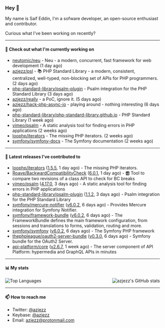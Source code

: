 ### Hey 👋

My name is Saif Eddin, I'm a sofware developer, an open-source enthusiast and contributor.

Curious what I've been working on recently?

---

#### 👷 Check out what I'm currently working on

- [neutomic/neu](https://github.com/neutomic/neu) - Neu - a modern, concurrent, fast framework for web development (1 day ago)
- [azjezz/psl](https://github.com/azjezz/psl) - 📚 PHP Standard Library - a modern, consistent, centralized, well-typed, non-blocking set of APIs for PHP programmers. (2 days ago)
- [php-standard-library/psalm-plugin](https://github.com/php-standard-library/psalm-plugin) - Psalm integration for the PHP Standard Library (3 days ago)
- [azjezz/really](https://github.com/azjezz/really) - a PoC, ignore it. (5 days ago)
- [azjezz/hack-php-async-io](https://github.com/azjezz/hack-php-async-io) - playing around - nothing interesting  (6 days ago)
- [php-standard-library/php-standard-library.github.io](https://github.com/php-standard-library/php-standard-library.github.io) - PHP Standard Library (1 week ago)
- [vimeo/psalm](https://github.com/vimeo/psalm) - A static analysis tool for finding errors in PHP applications (2 weeks ago)
- [loophp/iterators](https://github.com/loophp/iterators) - The missing PHP iterators. (2 weeks ago)
- [symfony/symfony-docs](https://github.com/symfony/symfony-docs) - The Symfony documentation (2 weeks ago)

---

#### 🔭 Latest releases I've contributed to

- [loophp/iterators](https://github.com/loophp/iterators) ([1.5.5](https://github.com/loophp/iterators/releases/tag/1.5.5), 1 day ago) - The missing PHP iterators.
- [Roave/BackwardCompatibilityCheck](https://github.com/Roave/BackwardCompatibilityCheck) ([6.0.1](https://github.com/Roave/BackwardCompatibilityCheck/releases/tag/6.0.1), 1 day ago) - :ab: Tool to compare two revisions of a class API to check for BC breaks
- [vimeo/psalm](https://github.com/vimeo/psalm) ([4.17.0](https://github.com/vimeo/psalm/releases/tag/4.17.0), 3 days ago) - A static analysis tool for finding errors in PHP applications
- [php-standard-library/psalm-plugin](https://github.com/php-standard-library/psalm-plugin) ([1.1.2](https://github.com/php-standard-library/psalm-plugin/releases/tag/1.1.2), 3 days ago) - Psalm integration for the PHP Standard Library
- [symfony/mercure-notifier](https://github.com/symfony/mercure-notifier) ([v6.0.2](https://github.com/symfony/mercure-notifier/releases/tag/v6.0.2), 6 days ago) - Provides Mercure integration for Symfony Notifier.
- [symfony/framework-bundle](https://github.com/symfony/framework-bundle) ([v6.0.2](https://github.com/symfony/framework-bundle/releases/tag/v6.0.2), 6 days ago) - The FrameworkBundle defines the main framework configuration, from sessions and translations to forms, validation, routing and more.
- [symfony/symfony](https://github.com/symfony/symfony) ([v6.0.2](https://github.com/symfony/symfony/releases/tag/v6.0.2), 6 days ago) - The Symfony PHP framework
- [thephpleague/oauth2-server-bundle](https://github.com/thephpleague/oauth2-server-bundle) ([v0.3.0](https://github.com/thephpleague/oauth2-server-bundle/releases/tag/v0.3.0), 6 days ago) - Symfony bundle for the OAuth2 Server.
- [api-platform/core](https://github.com/api-platform/core) ([v2.6.7](https://github.com/api-platform/core/releases/tag/v2.6.7), 1 week ago) - The server component of API Platform: hypermedia and GraphQL APIs in minutes

---

#### 📊 My stats

<img align="right" alt="azjezz's GitHub stats" src="https://github-readme-stats.vercel.app/api?username=azjezz&count_private=1&show_icons=true&" />

![Top Languages](https://github-readme-stats.vercel.app/api/top-langs/?username=azjezz)

---

#### 📫 How to reach me

- Twitter: [@azjezz](https://twitter.com/azjezz)
- Keybase: [@azjezz](https://keybase.io/azjezz)
- Email: [azjezz@protonmail.com](mailto://azjezz@protonmail.com)
